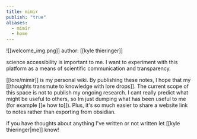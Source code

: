 ```yaml
---
title: mimir
publish: "true"
aliases:
  - mimir
  - home
---
```

![[welcome_img.png]]
author: [[kyle thieringer]]

science accessibility is important to me. I want to experiment with this platform as a means of scientific communication and transparency. 

[[lore/mimir]] is my personal wiki. By publishing these notes, I hope that my [[thoughts transmute to knowledge with lore drops]]. The current scope of this space is not to publish my ongoing research. I cant really predict what might be useful to others, so Im just dumping what has been useful to me (for example [[⨳ how to]]). Plus, it's so much easier to share a website link to notes rather than exporting from obsidian.

if you have thoughts about anything I've written or not written let [[kyle thieringer|me]] know! 
